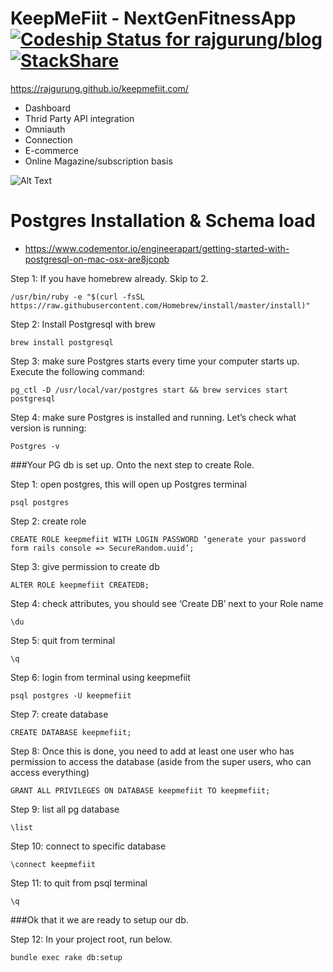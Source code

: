 # KeepMeFiit - NextGenFitnessApp [![Codeship Status for rajgurung/blog](https://app.codeship.com/projects/ad73a930-cb69-0134-0ef4-56c43863b4c3/status?branch=master)](https://app.codeship.com/projects/199882) [![StackShare](https://img.shields.io/badge/tech-stack-0690fa.svg?style=flat)](https://stackshare.io/rajgurung/keepmefiit)

https://rajgurung.github.io/keepmefiit.com/

- Dashboard
- Thrid Party API integration
- Omniauth
- Connection
- E-commerce
- Online Magazine/subscription basis

![Alt Text](https://github.com/rajgurung/blog/blob/master/app/assets/images/Screen%20Shot%202017-02-07%20at%2013.17.51.png?raw=true)

# Postgres Installation & Schema load
- https://www.codementor.io/engineerapart/getting-started-with-postgresql-on-mac-osx-are8jcopb

Step 1: If you have homebrew already. Skip to 2.
```
/usr/bin/ruby -e "$(curl -fsSL https://raw.githubusercontent.com/Homebrew/install/master/install)"
```

Step 2: Install Postgresql with brew 
```
brew install postgresql
```


Step 3: make sure Postgres starts every time your computer starts up. Execute the following command:
```
pg_ctl -D /usr/local/var/postgres start && brew services start postgresql
```


Step 4: make sure Postgres is installed and running. Let’s check what version is running:
```
Postgres -v
```


###Your PG db is set up. Onto the next step to create Role.


Step 1: open postgres, this will open up Postgres terminal
```
psql postgres
```

Step 2: create role
```
CREATE ROLE keepmefiit WITH LOGIN PASSWORD ‘generate your password form rails console => SecureRandom.uuid’;
```

Step 3: give permission to create db
```
ALTER ROLE keepmefiit CREATEDB;
```


Step 4: check attributes, you should see ‘Create DB’ next to your Role name
```
\du
```


Step 5: quit from terminal
```
\q 
```

Step 6: login from terminal using keepmefiit
```
psql postgres -U keepmefiit
```

Step 7: create database
```
CREATE DATABASE keepmefiit;
```

Step 8: Once this is done, you need to add at least one user who has permission to access the database (aside from the super users, who can access everything)

```
GRANT ALL PRIVILEGES ON DATABASE keepmefiit TO keepmefiit;
```

Step 9: list all pg database
```
\list
```


Step 10: connect to specific database

```
\connect keepmefiit
```


Step 11: to quit from psql terminal
```
\q
``` 

###Ok that it we are ready to setup our db.

Step 12: In your project root, run below.
```
bundle exec rake db:setup
```
